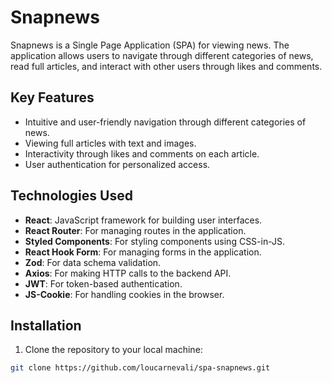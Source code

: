 # Snapnews

Snapnews is a Single Page Application (SPA) for viewing news. The application allows users to navigate through different categories of news, read full articles, and interact with other users through likes and comments.

## Key Features

- Intuitive and user-friendly navigation through different categories of news.
- Viewing full articles with text and images.
- Interactivity through likes and comments on each article.
- User authentication for personalized access.

## Technologies Used

- **React**: JavaScript framework for building user interfaces.
- **React Router**: For managing routes in the application.
- **Styled Components**: For styling components using CSS-in-JS.
- **React Hook Form**: For managing forms in the application.
- **Zod**: For data schema validation.
- **Axios**: For making HTTP calls to the backend API.
- **JWT**: For token-based authentication.
- **JS-Cookie**: For handling cookies in the browser.

## Installation

1. Clone the repository to your local machine:

```bash
git clone https://github.com/loucarnevali/spa-snapnews.git
